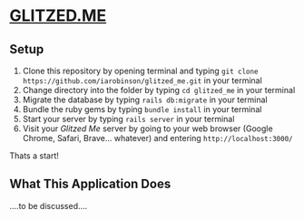 # [GLITZED.ME](https://glitzed-me.herokuapp.com/)

## Setup

1. Clone this repository by opening terminal and typing `git clone https://github.com/iarobinson/glitzed_me.git` in your terminal
2. Change directory into the folder by typing `cd glitzed_me` in your terminal
3. Migrate the database by typing `rails db:migrate` in your terminal
4. Bundle the ruby gems by typing `bundle install` in your terminal
5. Start your server by typing `rails server` in your terminal
6. Visit your _Glitzed Me_ server by going to your web browser (Google Chrome, Safari, Brave... whatever) and entering `http://localhost:3000/`

Thats a start!


## What This Application Does

....to be discussed....
